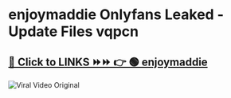 
 # enjoymaddie Onlyfans Leaked - Update Files vqpcn

## <h2><a href="https://clipsfans.com/enjoymaddie&ref=git">🔗 Click to LINKS ⏩⏩ 👉 🟢 enjoymaddie </a></h2>

<a href="https://clipsfans.com/enjoymaddie&ref=git" rel="nofollow" data-target="animated-image.originalLink"><img src="https://i.ibb.co.com/xMMVF88/686577567.gif" alt="Viral Video Original" style="max-width: 100%; display: inline-block;" data-target="animated-image.originalImage"></a>

